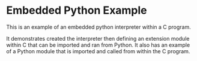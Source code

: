 
# Embedded Python Example

This is an example of an embedded python interpreter within a C program.

It demonstrates created the interpreter then defining an extension module
within C that can be imported and ran from Python. It also has an example of a
Python module that is imported and called from within the C program.